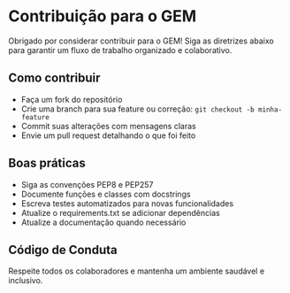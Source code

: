 # Contribuição para o GEM

Obrigado por considerar contribuir para o GEM! Siga as diretrizes abaixo para garantir um fluxo de trabalho organizado e colaborativo.

## Como contribuir

- Faça um fork do repositório
- Crie uma branch para sua feature ou correção: `git checkout -b minha-feature`
- Commit suas alterações com mensagens claras
- Envie um pull request detalhando o que foi feito

## Boas práticas

- Siga as convenções PEP8 e PEP257
- Documente funções e classes com docstrings
- Escreva testes automatizados para novas funcionalidades
- Atualize o requirements.txt se adicionar dependências
- Atualize a documentação quando necessário

## Código de Conduta

Respeite todos os colaboradores e mantenha um ambiente saudável e inclusivo.
